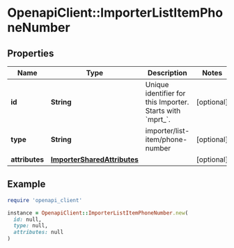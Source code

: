 # OpenapiClient::ImporterListItemPhoneNumber

## Properties

| Name | Type | Description | Notes |
| ---- | ---- | ----------- | ----- |
| **id** | **String** | Unique identifier for this Importer. Starts with &#x60;mprt_&#x60;. | [optional] |
| **type** | **String** | importer/list-item/phone-number | [optional] |
| **attributes** | [**ImporterSharedAttributes**](ImporterSharedAttributes.md) |  | [optional] |

## Example

```ruby
require 'openapi_client'

instance = OpenapiClient::ImporterListItemPhoneNumber.new(
  id: null,
  type: null,
  attributes: null
)
```

